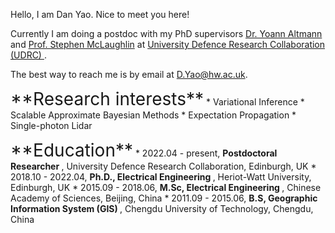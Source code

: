 <span style="font-size:1em;"> Hello, I am Dan Yao. Nice to meet you here! </span>

<span style="font-size:1em;"> Currently I am doing a postdoc with my PhD supervisors 
<a href="https://yoannaltmann.weebly.com"> Dr. Yoann Altmann </a> and <a href="https://ieeexplore.ieee.org/author/38184618700"> Prof. Stephen McLaughlin</a> at 
<a href="https://udrc.eng.ed.ac.uk/"> University Defence Research Collaboration (UDRC) </a>. </span>

<span style="font-size:1em;"> The best way to reach me is by email at <a href="D.Yao@hw.ac.uk">D.Yao@hw.ac.uk</a>.</span>


<p></p>
<p></p>
<span style="font-size:2em;">**Research interests**</span>
* Variational Inference
* Scalable Approximate Bayesian Methods
* Expectation Propagation
* Single-photon Lidar


<p></p>
<p></p>
<span style="font-size:2em;">**Education**</span>
* 2022.04 - present, <b> Postdoctoral Researcher </b>, University Defence Research Collaboration, Edinburgh, UK
* 2018.10 - 2022.04, <b> Ph.D., Electrical Engineering </b>, Heriot-Watt University, Edinburgh, UK 
* 2015.09 - 2018.06, <b> M.Sc, Electrical Engineering </b>, Chinese Academy of Sciences, Beijing, China
* 2011.09 - 2015.06, <b> B.S, Geographic Information System (GIS) </b>, Chengdu University of Technology, Chengdu, China
